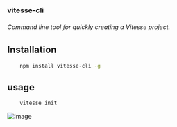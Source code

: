 ### vitesse-cli
###### Command line tool for quickly creating a Vitesse project.

## Installation

``` bash
    npm install vitesse-cli -g
```

## usage

``` bash
    vitesse init
```

![image](https://user-images.githubusercontent.com/81367559/162562727-b5ee4d8b-6f34-405d-8a96-e1a9c842ccec.png)

